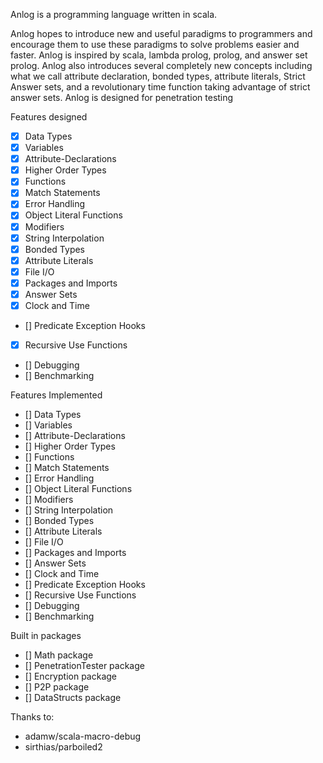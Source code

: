 Anlog is a programming language written in scala.

Anlog hopes to introduce new and useful paradigms to programmers and encourage them to use these paradigms to solve problems easier and faster. Anlog is inspired by scala, lambda prolog, prolog, and answer set prolog. Anlog also introduces several completely new concepts including what we call attribute declaration, bonded types, attribute literals, Strict Answer sets, and a revolutionary time function taking advantage of strict answer sets. Anlog is designed for penetration testing

Features designed

- [x] Data Types
- [x] Variables
- [x] Attribute-Declarations
- [x] Higher Order Types
- [x] Functions
- [x] Match Statements
- [x] Error Handling
- [x] Object Literal Functions
- [x] Modifiers
- [x] String Interpolation
- [x] Bonded Types
- [x] Attribute Literals
- [x] File I/O
- [x] Packages and Imports
- [x] Answer Sets
- [x] Clock and Time
- [] Predicate Exception Hooks
- [x] Recursive Use Functions
- [] Debugging
- [] Benchmarking

Features Implemented

- [] Data Types
- [] Variables
- [] Attribute-Declarations
- [] Higher Order Types
- [] Functions
- [] Match Statements
- [] Error Handling
- [] Object Literal Functions
- [] Modifiers
- [] String Interpolation
- [] Bonded Types
- [] Attribute Literals
- [] File I/O
- [] Packages and Imports
- [] Answer Sets
- [] Clock and Time
- [] Predicate Exception Hooks
- [] Recursive Use Functions
- [] Debugging
- [] Benchmarking

Built in packages

- [] Math package
- [] PenetrationTester package
- [] Encryption package
- [] P2P package
- [] DataStructs package

Thanks to:
- adamw/scala-macro-debug
- sirthias/parboiled2
